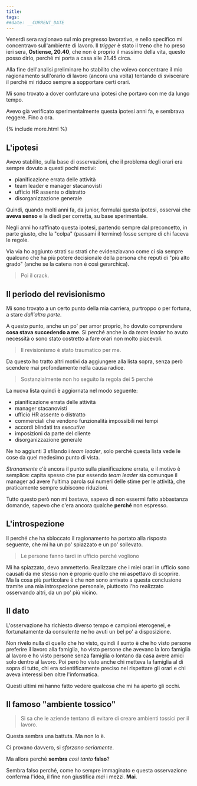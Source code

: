 ```yaml
---
title: 
tags: 
##date: __CURRENT_DATE
---
```


Venerdì sera ragionavo sul mio pregresso lavorativo, e nello specifico mi concentravo sull'ambiente di lavoro. Il _trigger_ è stato il treno che ho preso ieri sera, **Ostiense, 20.40**, che non è proprio il massimo della vita, questo posso dirlo, perché mi porta a casa alle 21.45 circa.

Alla fine dell'analisi preliminare ho stabilito che volevo concentrare il mio ragionamento sull'orario di lavoro (ancora una volta) tentando di sviscerare il perché mi riduco sempre a sopportare certi orari.

Mi sono trovato a dover confutare una ipotesi che portavo con me da lungo tempo.

Avevo già verificato sperimentalmente questa ipotesi anni fa, e sembrava reggere. Fino a ora.

{% include more.html %}

## L'ipotesi

Avevo stabilito, sulla base di osservazioni, che il problema degli orari era sempre dovuto a questi pochi motivi:

- pianificazione errata delle attività
- team leader e manager stacanovisti
- ufficio HR assente o distratto
- disorganizzazione generale

Quindi, quando molti anni fa, da junior, formulai questa ipotesi, osservai che **aveva senso** e la diedi per corretta, su base sperimentale.

Negli anni ho raffinato questa ipotesi, partendo sempre dal preconcetto, in parte giusto, che la "colpa" (passami il termine) fosse sempre di chi faceva le regole.

Via via ho aggiunto strati su strati che evidenziavano come ci sia sempre qualcuno che ha più potere decisionale della persona che reputi di "più alto grado" (anche se la catena non è così gerarchica).

> Poi il crack.

## Il periodo del revisionismo

Mi sono trovato a un certo punto della mia carriera, purtroppo o per fortuna, a stare _dall'altra parte_.

A questo punto, anche un po' per amor proprio, ho dovuto comprendere **cosa stava succedendo a me**. Si perché anche io da _team leader_ ho avuto necessità o sono stato costretto a fare orari non molto piacevoli.

> Il revisionismo è stato traumatico per me.

Da questo ho tratto altri motivi da aggiungere alla lista sopra, senza però scendere mai profondamente nella causa radice.

> Sostanzialmente non ho seguito la regola dei 5 perché

La nuova lista quindi è aggiornata nel modo seguente:

- pianificazione errata delle attività
- manager stacanovisti
- ufficio HR assente o distratto
- commerciali che vendono funzionalità impossibili nei tempi
- accordi blindati tra _executive_
- imposizioni da parte del cliente
- disorganizzazione generale

Ne ho aggiunti 3 sfilando i _team leader_, solo perché questa lista vede le cose da quel medesimo punto di vista.

_Stranamente_ c'è ancora il punto sulla pianificazione errata, e il motivo è semplice: capita spesso che pur essendo _team leader_ sia comunque il manager ad avere l'ultima parola sui numeri delle stime per le attività, che praticamente sempre subiscono riduzioni.

Tutto questo però non mi bastava, sapevo di non essermi fatto abbastanza domande, sapevo che c'era ancora qualche **perché** non espresso.

## L'introspezione

Il perché che ha sbloccato il ragionamento ha portato alla risposta seguente, che mi ha un po' spiazzato e un po' sollevato.

> Le persone fanno tardi in ufficio perché vogliono

Mi ha spiazzato, devo ammetterlo. Realizzare che i miei orari in ufficio sono causati da me stesso non è proprio quello che mi aspettavo di scoprire.  
Ma la cosa più particolare è che non sono arrivato a questa conclusione tramite una mia introspezione personale, piuttosto l'ho realizzato osservando altri, da un po' più vicino.

## Il dato

L'osservazione ha richiesto diverso tempo e campioni eterogenei, e fortunatamente da consulente ne ho avuti un bel po' a disposizione.

Non rivelo nulla di quello che ho visto, quindi il sunto è che ho visto persone preferire il lavoro alla famiglia, ho visto persone che avevano la loro famiglia al lavoro e ho visto persone senza famiglia o lontano da casa avere amici solo dentro al lavoro. Poi però ho visto anche chi metteva la famiglia al di sopra di tutto, chi era scientificamente preciso nel rispettare gli orari e chi aveva interessi ben oltre l'informatica.

Questi ultimi mi hanno fatto vedere qualcosa che mi ha aperto gli occhi.

## Il famoso "ambiente tossico"

> Si sa che le aziende tentano di evitare di creare ambienti tossici per il lavoro.

Questa sembra una battuta. Ma non lo è.

Ci provano davvero, si _sforzano seriamente_.

Ma allora perché **sembra** _così tanto_ **falso**?

Sembra falso perché, come ho sempre immaginato e questa osservazione conferma l'idea, il fine non giustifica *mai* i mezzi. **Mai**.

